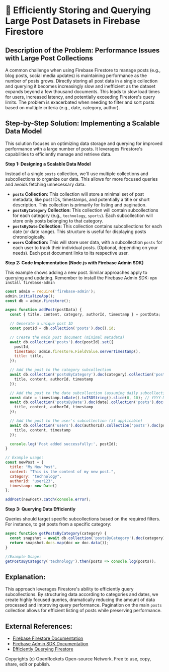 # 🐞 Efficiently Storing and Querying Large Post Datasets in Firebase Firestore


## Description of the Problem:  Performance Issues with Large Post Collections

A common challenge when using Firebase Firestore to manage posts (e.g., blog posts, social media updates) is maintaining performance as the number of posts grows.  Directly storing all post data in a single collection and querying it becomes increasingly slow and inefficient as the dataset expands beyond a few thousand documents.  This leads to slow load times for users, increased latency, and potentially exceeding Firestore's query limits.  The problem is exacerbated when needing to filter and sort posts based on multiple criteria (e.g., date, category, author).


## Step-by-Step Solution: Implementing a Scalable Data Model

This solution focuses on optimizing data storage and querying for improved performance with a large number of posts.  It leverages Firestore's capabilities to efficiently manage and retrieve data.

**Step 1:  Designing a Scalable Data Model**

Instead of a single `posts` collection, we'll use multiple collections and subcollections to organize our data. This allows for more focused queries and avoids fetching unnecessary data.

* **`posts` Collection:**  This collection will store a minimal set of post metadata, like post IDs, timestamps, and potentially a title or short description.  This collection is primarily for listing and pagination.
* **`postsByCategory` Collection:** This collection will contain subcollections for each category (e.g., `technology`, `sports`). Each subcollection will store only posts belonging to that category.
* **`postsByDate` Collection:** This collection contains subcollections for each date (or date range).  This structure is useful for displaying posts chronologically.
* **`users` Collection:**  This will store user data, with a subcollection `posts` for each user to track their individual posts.  (Optional, depending on your needs).  Each post document links to its respective user.

**Step 2:  Code Implementation (Node.js with Firebase Admin SDK)**

This example shows adding a new post.  Similar approaches apply to querying and updating.  Remember to install the Firebase Admin SDK: `npm install firebase-admin`

```javascript
const admin = require('firebase-admin');
admin.initializeApp();
const db = admin.firestore();

async function addPost(postData) {
  const { title, content, category, authorId, timestamp } = postData;

  // Generate a unique post ID
  const postId = db.collection('posts').doc().id;

  // Create the main post document (minimal metadata)
  await db.collection('posts').doc(postId).set({
    postId,
    timestamp: admin.firestore.FieldValue.serverTimestamp(),
    title: title,
  });

  // Add the post to the category subcollection
  await db.collection('postsByCategory').doc(category).collection('posts').doc(postId).set({
    title, content, authorId, timestamp
  });

  // Add the post to the date subcollection (assuming daily subcollections)
  const date = timestamp.toDate().toISOString().slice(0, 10); // YYYY-MM-DD
  await db.collection('postsByDate').doc(date).collection('posts').doc(postId).set({
    title, content, authorId, timestamp
  });

  // Add the post to the user's subcollection (if applicable)
  await db.collection('users').doc(authorId).collection('posts').doc(postId).set({
    title, content, timestamp
  });

  console.log('Post added successfully:', postId);
}

// Example usage:
const newPost = {
  title: "My New Post",
  content: "This is the content of my new post.",
  category: "technology",
  authorId: "user123",
  timestamp: new Date()
};

addPost(newPost).catch(console.error);
```

**Step 3: Querying Data Efficiently**

Queries should target specific subcollections based on the required filters. For instance, to get posts from a specific category:

```javascript
async function getPostsByCategory(category) {
  const snapshot = await db.collection('postsByCategory').doc(category).collection('posts').get();
  return snapshot.docs.map(doc => doc.data());
}

//Example Usage:
getPostsByCategory('technology').then(posts => console.log(posts));
```

## Explanation:

This approach leverages Firestore's ability to efficiently query subcollections. By structuring data according to categories and dates, we create highly focused queries, dramatically reducing the amount of data processed and improving query performance.  Pagination on the main `posts` collection allows for efficient listing of posts while preserving performance.

## External References:

* [Firebase Firestore Documentation](https://firebase.google.com/docs/firestore)
* [Firebase Admin SDK Documentation](https://firebase.google.com/docs/admin/setup)
* [Efficiently Querying Firestore](https://firebase.google.com/docs/firestore/query-data/queries)


Copyrights (c) OpenRockets Open-source Network. Free to use, copy, share, edit or publish.

